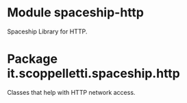 # Module spaceship-http

Spaceship Library for HTTP.

# Package it.scoppelletti.spaceship.http

Classes that help with HTTP network access.
